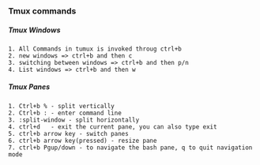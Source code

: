 ### Tmux commands

##### Tmux Windows
	1. All Commands in tumux is invoked throug ctrl+b
	2. new windows => ctrl+b and then c
	3. switching between windows => ctrl+b and then p/n
	4. List windows => ctrl+b and then w

##### Tmux Panes
	1. Ctrl+b % - split vertically
	2. Ctrl+b : - enter command line
	3. :split-window - split horizontally
	4. ctrl+d   - exit the current pane, you can also type exit
	5. ctrl+b arrow key - switch panes
	6. ctrl+b arrow key(pressed) - resize pane
	7. ctrl+b Pgup/down - to navigate the bash pane, q to quit navigation mode
